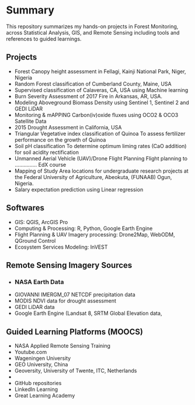 # Summary
This repository summarizes my hands-on projects in Forest Monitoring, across Statistical Analysis, GIS, and Remote Sensing including tools and references to guided learnings.

## Projects
- Forest Canopy height assessment in Fellagi, Kainji National Park, Niger, Nigeria
- Random Forest classification of Cumberland County, Maine, USA
- Supervised classification of Calaveras, CA, USA using Machine learning
- Burn Severity Assessment of 2017 Fire in Arkansas, AR, USA.
- Modeling Aboveground Biomass Density using Sentinel 1, Sentinel 2 and GEDI LiDAR
- Monitoring & mAPPING Carbon(iv)oxide fluxes using OCO2 & OCO3 Satellite Data
- 2015 Drought Assessment in California, USA
- Triangular Vegetative index classification of Quinoa
  To assess fertilizer performance on the growth of Quinoa
- Soil pH classification
  To determine optimum liming rates (CaO addition) for soil acidity rectification
- Unmanned Aerial Vehicle (UAV)/Drone Flight Planning
Flight planning to ...............
EdX course
- Mapping of Study Area locations for undergraduate research projects at the Federal University of Agriculture, Abeokuta, (FUNAAB) Ogun, Nigeria.
- Salary expectation prediction using Linear regression
  
## Softwares
- GIS: QGIS, ArcGIS Pro
- Computing & Processing: R, Python, Google Earth Engine
- Flight Planning & UAV Imagery processing: Drone2Map, WebODM, QGround Control
- Ecosystem Services Modeling: InVEST
  
 ## Remote Sensing Imagery Sources
- ### NASA Earth Data
- GIOVANNI IMERGM_07 NETCDF precipitation data
- MODIS NDVI data for drought assessment
- GEDI LiDAR data
- Google Earth Engine (Landsat 8, SRTM Global Elevation data,

## Guided Learning Platforms (MOOCS)
- NASA Applied Remote Sensing Training
- Youtube.com
- Wageningen University
- GEO University, China
- Geoversity, University of Twente, ITC, Netherlands
- 
- GitHub repositories
- LinkedIn Learning
- Great Learning Academy
  


